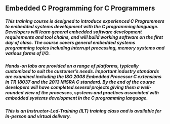 ## Embedded C Programming for C Programmers

##### This training course is designed to introduce experienced C Programmers to embedded systems development with the C programming language. Developers will learn general embedded software development requirements and tool chains, and will build working software on the first day of class. The course covers general embedded systems programming topics including interrupt processing, memory systems and various forms of I/O. 

##### Hands-on labs are provided on a range of platforms, typically customized to suit the customer’s needs. Important industry standards are examined including the ISO 2008 Embedded Processor C extensions in TR 18037 and the 2013 MISRA C standard. By the end of the course developers will have completed several projects giving them a well-rounded view of the processes, systems and practices associated with embedded systems development in the C programming language.

##### This is an Instructor-Led-Training (ILT) training class and is available for in-person and virtual delivery.
